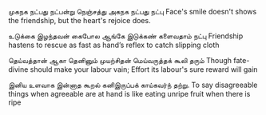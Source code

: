 ﻿முகநக நட்பது நட்பன்று நெஞ்சத்து அகநக நட்பது நட்பு
Face's smile doesn't shows the friendship, but the heart's rejoice does.

உடுக்கை இழந்தவன் கைபோல ஆங்கே 
இடுக்கண் களைவதாம் நட்பு
Friendship hastens to rescue as fast as hand’s reflex to catch slipping cloth

தெய்வத்தான் ஆகா தெனினும் முயற்சிதன்
மெய்வருத்தக் கூலி தரும்
Though fate-divine should make your labour vain;
Effort its labour's sure reward will gain

இனிய உளவாக இன்னாத கூறல்
கனிஇருப்பக் காய்கவர்ந் தற்று.
To say disagreeable things when agreeable are at hand is like eating unripe fruit when there is ripe